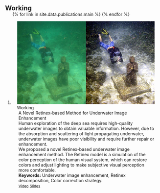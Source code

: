 <h1 id="publications"></h1>

<h2 style="margin: 60px 0px -15px;">Working</h2>


<div class="publications">
<ol class="bibliography">

{% for link in site.data.publications.main %}
{% endfor %}

<li>
<div class="pub-row">
  <div class="col-sm-3 abbr" style="position: relative;padding-right: 15px;padding-left: 15px;">
    <img src="files/figs/preprint/uie1.png" class="teaser img-fluid z-depth-1">
            <abbr class="badge">Working</abbr>
  </div>
  <div class="col-sm-9" style="position: relative;padding-right: 15px;padding-left: 20px;">
      <div class="title">A Novel Retinex-based Method for Underwater Image Enhancement</div>
      <div class="periodical">
      Human exploration of the deep sea requires high-quality underwater images to obtain valuable information. However, due to the absorption and scattering of light propagating underwater, underwater images have poor visibility and require further repair or enhancement.
      <br>We proposed a novel Retinex-based underwater image enhancement method. The Retinex model is a simulation of the color perception of the human visual system, which can restore colors and adjust lighting to make subjective visual perception more comfortable.
      <br><strong>Keywords:</strong> Underwater image enhancement, Retinex decomposition, Color correction strategy.
      </div>
    <div class="links">
      <a href="https://youtu.be/D2sRUVyj0YU" class="btn btn-sm z-depth-0" role="button" target="_blank" style="font-size:12px;">Video</a>
      <a href="files/figs/preprint/uie1.pdf" class="btn btn-sm z-depth-0" role="button" target="_blank" style="font-size:12px;">Slides</a>
    </div>
  </div>
</div>
</li>


</ol>
</div>
